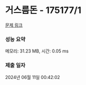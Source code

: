 # 거스름돈 - 175177/1 

[문제 링크](https://level.goorm.io/exam/175177/%EA%B1%B0%EC%8A%A4%EB%A6%84-%EB%8F%88/quiz/1) 

### 성능 요약

메모리: 31.23 MB, 시간: 0.05 ms

### 제출 일자

2024년 06월 11일 00:42:02


